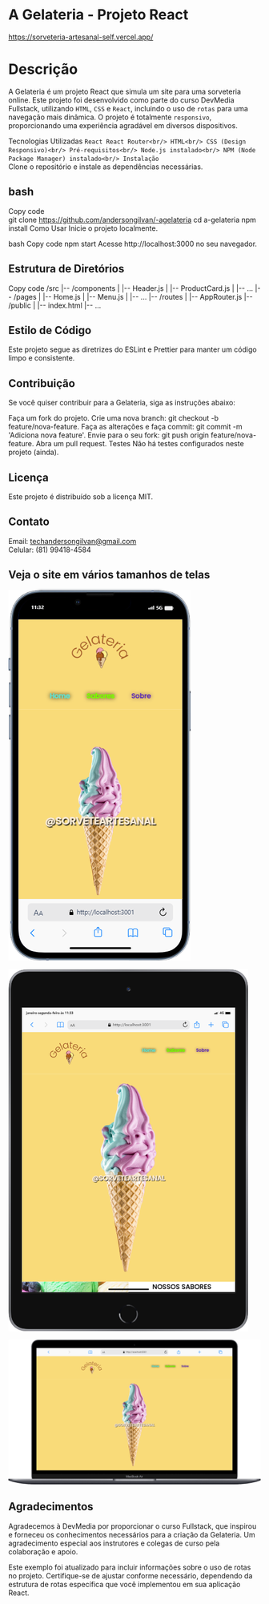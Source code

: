 # A Gelateria - Projeto React

<https://sorveteria-artesanal-self.vercel.app/>

# Descrição
A Gelateria é um projeto React que simula um site para uma sorveteria online. Este projeto foi desenvolvido como parte do curso DevMedia Fullstack, utilizando `HTML`, ``CSS`` e ``React``, incluindo o uso de ``rotas`` para uma navegação mais dinâmica. O projeto é totalmente ``responsivo``, proporcionando uma experiência agradável em diversos dispositivos.



Tecnologias Utilizadas
``React
React Router<br/>
HTML<br/>
CSS (Design Responsivo)<br/>
Pré-requisitos<br/>
Node.js instalado<br/>
NPM (Node Package Manager) instalado<br/>
Instalação``<br/>
Clone o repositório e instale as dependências necessárias.

## bash
Copy code<br/>
git clone https://github.com/andersongilvan/-agelateria
cd a-gelateria
npm install
Como Usar
Inicie o projeto localmente.

bash
Copy code
npm start
Acesse http://localhost:3000 no seu navegador.

## Estrutura de Diretórios

Copy code
/src
|-- /components
|   |-- Header.js
|   |-- ProductCard.js
|   |-- ...
|-- /pages
|   |-- Home.js
|   |-- Menu.js
|   |-- ...
|-- /routes
|   |-- AppRouter.js
|-- /public
|   |-- index.html
|-- ...
## Estilo de Código
Este projeto segue as diretrizes do ESLint e Prettier para manter um código limpo e consistente.

## Contribuição
Se você quiser contribuir para a Gelateria, siga as instruções abaixo:

Faça um fork do projeto.
Crie uma nova branch: git checkout -b feature/nova-feature.
Faça as alterações e faça commit: git commit -m 'Adiciona nova feature'.
Envie para o seu fork: git push origin feature/nova-feature.
Abra um pull request.
Testes
Não há testes configurados neste projeto (ainda).

## Licença
Este projeto é distribuído sob a licença MIT.

## Contato
Email: techandersongilvan@gmail.com<br/>
Celular: (81) 99418-4584

## Veja o site em vários tamanhos de telas

![Alt text](<public/assets/mobile (6).png>)

![Alt text](<public/assets/mobile (7).png>)

![Alt text](<public/assets/mobile (8).png>)




## Agradecimentos
Agradecemos à DevMedia por proporcionar o curso Fullstack, que inspirou e forneceu os conhecimentos necessários para a criação da Gelateria. Um agradecimento especial aos instrutores e colegas de curso pela colaboração e apoio.

Este exemplo foi atualizado para incluir informações sobre o uso de rotas no projeto. Certifique-se de ajustar conforme necessário, dependendo da estrutura de rotas específica que você implementou em sua aplicação React.





